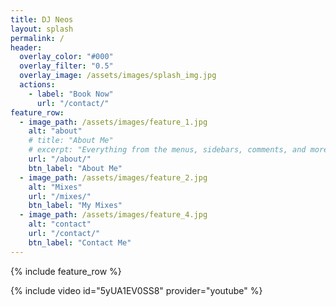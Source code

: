 ```yaml
---
title: DJ Neos
layout: splash
permalink: /
header:
  overlay_color: "#000"
  overlay_filter: "0.5"
  overlay_image: /assets/images/splash_img.jpg
  actions:
    - label: "Book Now"
      url: "/contact/"
feature_row:
  - image_path: /assets/images/feature_1.jpg
    alt: "about"
    # title: "About Me"
    # excerpt: "Everything from the menus, sidebars, comments, and more can be configured or set with YAML Front Matter."
    url: "/about/"
    btn_label: "About Me"
  - image_path: /assets/images/feature_2.jpg
    alt: "Mixes"
    url: "/mixes/"
    btn_label: "My Mixes"
  - image_path: /assets/images/feature_4.jpg
    alt: "contact"
    url: "/contact/"
    btn_label: "Contact Me"
---
```



{% include feature_row %}

{% include video id="5yUA1EV0SS8" provider="youtube" %}
